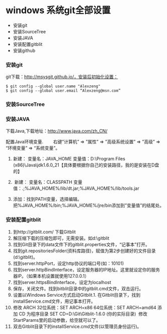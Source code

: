 windows 系统git全部设置
===
+ 安装git
+ 安装SourceTree
+ 安装JAVA
+ 安装配置gitblit
+ 安装github

### 安装git
git下载：http://msysgit.github.io/，安装后初始化设置：
~~~
$ git config --global user.name "Alexzeng"
$ git config --global user.email “Alexzeng@msn.com”

~~~

### 安装SourceTree

### 安装JAVA
下载Java,下载地址：http://www.java.com/zh_CN/

配置Java环境变量.
       右键”计算机” => ”属性” => ”高级系统设置” => ”高级” => “环境变量” => “系统变量”。
1. 新建：
变量名：JAVA_HOME
变量值：D:\Program Files (x86)\Java\jdk1.6.0_21【具体要根据你自己的安装路径，我的是安装在D盘的】
2.  新建：
变量名：CLASSPATH
变量值：.;%JAVA_HOME%/lib/dt.jar;%JAVA_HOME%/lib/tools.jar

3. 添加：找到PATH变量，选择编辑。把%JAVA_HOME%/bin;%JAVA_HOME%/jre/bin添加到”变量值”的结尾处。

### 安装配置gitblit

1. 到http://gitblit.com/ 下载Gitblit
2. 解压缩下载的压缩包即可，无需安装。如d:\gitblit
3. 找到Git目录下的data文件下的gitblit.properties文件，“记事本”打开。
4. 找到git.repositoriesFolder(资料库路径)，赋值为第2步创建好的文件目录(d:\gitblit)。
5. 找到server.httpPort，设定http协议的端口号(如：10101)
6. 找到server.httpBindInterface，设定服务器的IP地址。这里就设定你的服务器IP。（如果本机设置就使用127.0.0.1）
7. 找到server.httpsBindInterface，设定为localhost
8. 保存，关闭文件。找到bitblit目录中的gitblit.cmd文件，双击运行。
9. 设置以Windows Service方式启动Gitblit.1. 在Gitblit目录下，找到installService.cmd文件，用记事本打开。
10. 修改 ARCH
32位系统：SET ARCH=x86
64位系统：SET ARCH=amd64
添加 CD 为程序目录
SET CD=D:\Git\Gitblit-1.6.0 (你的实际目录)
  修改StartParams里的启动参数，给空就可以了。
11. 双击Gitblit目录下的installService.cmd文件(以管理员身份运行)。
